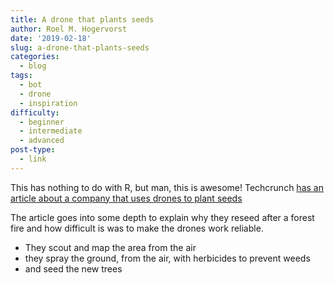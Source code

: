 ```yaml
---
title: A drone that plants seeds
author: Roel M. Hogervorst
date: '2019-02-18'
slug: a-drone-that-plants-seeds
categories:
  - blog
tags:
  - bot
  - drone
  - inspiration
difficulty:
  - beginner
  - intermediate
  - advanced
post-type:
  - link
---
```


This has nothing to do with R, but man, this is awesome! 
Techcrunch [has an article about a company that uses drones to plant seeds](https://techcrunch.com/2018/11/26/that-night-a-forest-flew-droneseed-is-planting-trees-from-the-air/)

The article goes into some depth to explain why they reseed after a forest fire
and how difficult is was to make the drones work reliable. 

- They scout and map the area from the air
- they spray the ground, from the air, with herbicides to prevent weeds
- and seed the new trees

